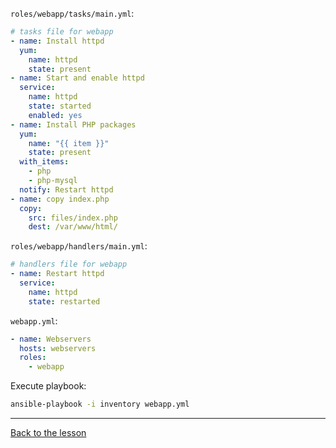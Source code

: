 `roles/webapp/tasks/main.yml`:

```yaml
# tasks file for webapp
- name: Install httpd
  yum:
    name: httpd
    state: present
- name: Start and enable httpd
  service:
    name: httpd
    state: started
    enabled: yes
- name: Install PHP packages
  yum:
    name: "{{ item }}"
    state: present
  with_items:
    - php
    - php-mysql
  notify: Restart httpd
- name: copy index.php
  copy:
    src: files/index.php
    dest: /var/www/html/
```

`roles/webapp/handlers/main.yml`:

```yaml
# handlers file for webapp
- name: Restart httpd
  service:
    name: httpd
    state: restarted
```

`webapp.yml`:

```yaml
- name: Webservers
  hosts: webservers
  roles:
    - webapp
```

Execute playbook:
``` bash
ansible-playbook -i inventory webapp.yml
```
---

[Back to the lesson](05_your_first_role.md)
